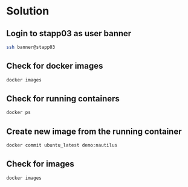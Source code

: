 # Solution

## Login to stapp03 as user banner

```bash
ssh banner@stapp03
```

## Check for docker images

```bash
docker images
```

## Check for running containers

```bash
docker ps
```

## Create new image from the running container

```bash
docker commit ubuntu_latest demo:nautilus
```

## Check for images

```bash
docker images
```

